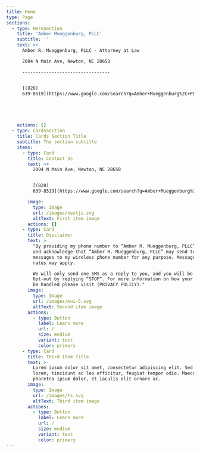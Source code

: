 ```yaml
---
title: Home
type: Page
sections:
  - type: HeroSection
    title: 'Amber Mueggenburg, PLLC'
    subtitle: ''
    text: >+
      Amber R. Mueggenburg, PLLC - Attorney at Law

      2004 N Main Ave, Newton, NC 28658

      ---------------------------------


      [(828)
      639-8519](https://www.google.com/search?q=Amber+Mueggenburg%2C+PLLC\&rlz=1C1UEAD_enUS1131US1131\&oq=Amber+Mueggenburg%2C+PLLC\&gs_lcrp=EgZjaHJvbWUyBggAEEUYOTIKCAEQABiABBiiBDIKCAIQABiiBBiJBTIKCAMQABiABBiiBDIKCAQQABiiBBiJBTIGCAUQRRg9MgYIBhBFGDzSAQcyODJqMGo3qAIAsAIA\&sourceid=chrome\&ie=UTF-8#)





    actions: []
  - type: CardsSection
    title: Cards Section Title
    subtitle: The section subtitle
    items:
      - type: Card
        title: Contact Us
        text: >+
          2004 N Main Ave, Newton, NC 28658


          [(828)
          639-8519](https://www.google.com/search?q=Amber+Mueggenburg%2C+PLLC\&rlz=1C1UEAD_enUS1131US1131\&oq=Amber+Mueggenburg%2C+PLLC\&gs_lcrp=EgZjaHJvbWUyBggAEEUYOTIKCAEQABiABBiiBDIKCAIQABiiBBiJBTIKCAMQABiABBiiBDIKCAQQABiiBBiJBTIGCAUQRRg9MgYIBhBFGDzSAQcyODJqMGo3qAIAsAIA\&sourceid=chrome\&ie=UTF-8#)

        image:
          type: Image
          url: /images/nextjs.svg
          altText: First item image
        actions: []
      - type: Card
        title: Disclaimer
        text: >
          "By providing my phone number to “Amber R. Mueggenburg, PLLC”, I agree
          and acknowledge that “Amber R. Mueggenburg, PLLC” may send text
          messages to my wireless phone number for any purpose. Message and data
          rates may apply.

          We will only send one SMS as a reply to you, and you will be able to
          Opt-out by replying “STOP”. For more information on how your data will
          be handled please visit (PRIVACY POLICY)."
        image:
          type: Image
          url: /images/mui-5.svg
          altText: Second item image
        actions:
          - type: Button
            label: Learn more
            url: /
            size: medium
            variant: text
            color: primary
      - type: Card
        title: Third Item Title
        text: >-
          Lorem ipsum dolor sit amet, consectetur adipiscing elit. Sed ante
          lorem, tincidunt ac leo efficitur, feugiat tempor odio. Maecenas
          pharetra ipsum dolor, et iaculis elit ornare ac.
        image:
          type: Image
          url: /images/ts.svg
          altText: Third item image
        actions:
          - type: Button
            label: Learn more
            url: /
            size: medium
            variant: text
            color: primary
---
```

